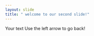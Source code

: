 ```yaml
---
layout: slide
title: " welcome to our second slide!"
---
```

Your text
Use the left arrow to go back!
